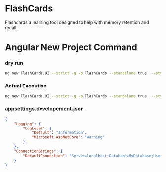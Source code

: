 # FlashCards

Flashcards a learning tool designed to help with memory retention and recall.

# Angular New Project Command

### dry run

```sh
ng new FlashCards.UI --strict -g -p FlashCards --standalone true  --style scss --routing --ssr false --dry-run
```

### Actual Execution

```sh
ng new FlashCards.UI --strict -g -p FlashCards --standalone true  --style scss --routing --ssr false
```

### appsettings.developement.json

```json
{
    "Logging": {
        "LogLevel": {
            "Default": "Information",
            "Microsoft.AspNetCore": "Warning"
        }
    },
    "ConnectionStrings": {
        "DefaultConnection": "Server=localhost;Database=MyDatabase;User Id=myuser;Password=mypassword;Encrypt=True;TrustServerCertificate=True;",
    }
}
```